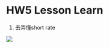 # HW5 Lesson Learn

1. 去弄懂short rate <br/>
<img src="https://render.githubusercontent.com/render/math?math=dr=a[theta(t)/a-r]*dt+sigma*dz}">


